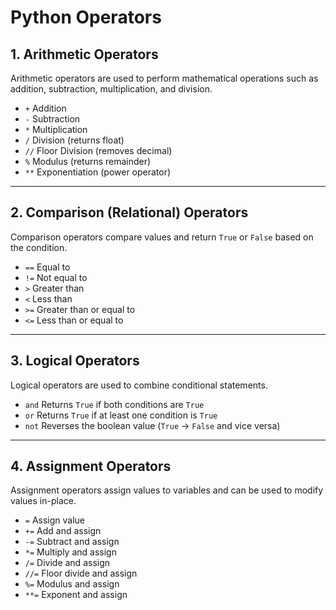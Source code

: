 # **Python Operators**

## **1. Arithmetic Operators**  
Arithmetic operators are used to perform mathematical operations such as addition, subtraction, multiplication, and division.

- `+`  Addition
- `-`  Subtraction
- `*`  Multiplication
- `/`  Division (returns float)
- `//` Floor Division (removes decimal)
- `%`  Modulus (returns remainder)
- `**` Exponentiation (power operator)

---

## **2. Comparison (Relational) Operators**  
Comparison operators compare values and return `True` or `False` based on the condition.

- `==` Equal to
- `!=` Not equal to
- `>` Greater than
- `<` Less than
- `>=` Greater than or equal to
- `<=` Less than or equal to

---

## **3. Logical Operators**  
Logical operators are used to combine conditional statements.

- `and` Returns `True` if both conditions are `True`
- `or` Returns `True` if at least one condition is `True`
- `not` Reverses the boolean value (`True` → `False` and vice versa)

---

## **4. Assignment Operators**  
Assignment operators assign values to variables and can be used to modify values in-place.

- `=` Assign value
- `+=` Add and assign
- `-=` Subtract and assign
- `*=` Multiply and assign
- `/=` Divide and assign
- `//=` Floor divide and assign
- `%=` Modulus and assign
- `**=` Exponent and assign
